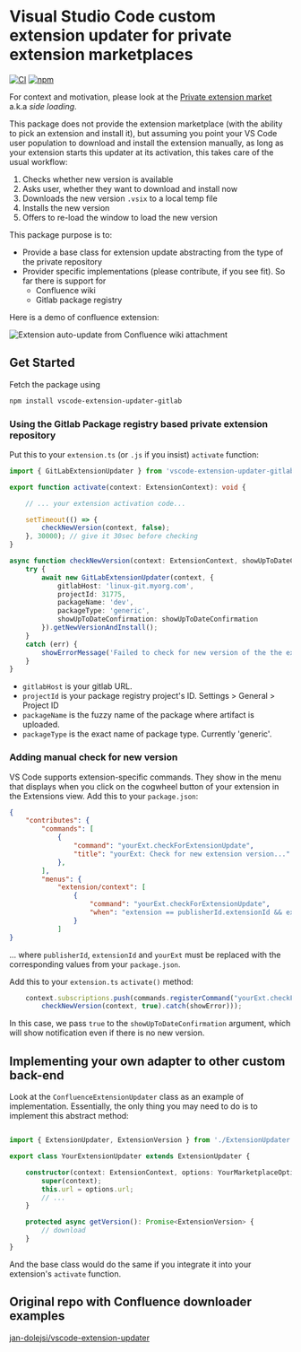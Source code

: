 # Visual Studio Code custom extension updater for private extension marketplaces

[![CI](https://github.com/anandbibek/vscode-extension-updater/actions/workflows/npm-publish.yml/badge.svg)](https://github.com/anandbibek/vscode-extension-updater/actions/workflows/npm-publish.yml)
[![npm](https://img.shields.io/npm/v/vscode-extension-updater-gitlab)](https://www.npmjs.com/package/vscode-extension-updater-gitlab)


For context and motivation, please look at the [Private extension market](https://github.com/microsoft/vscode/issues/21839)
a.k.a _side loading_.

This package does not provide the extension marketplace (with the ability to pick an extension and install it),
but assuming you point your VS Code user population to download and install the extension manually,
as long as your extension starts this updater at its activation, this takes care of the usual workflow:

1. Checks whether new version is available
2. Asks user, whether they want to download and install now
3. Downloads the new version `.vsix` to a local temp file
4. Installs the new version
5. Offers to re-load the window to load the new version

This package purpose is to:

* Provide a base class for extension update abstracting from the type of the private repository
* Provider specific implementations (please contribute, if you see fit). So far there is support for
  * Confluence wiki
  * Gitlab package registry

Here is a demo of confluence extension:

![Extension auto-update from Confluence wiki attachment](confluence_wiki_extension_updater.gif)

## Get Started

Fetch the package using

```bash
npm install vscode-extension-updater-gitlab
```

### Using the Gitlab Package registry based private extension repository

Put this to your `extension.ts` (or `.js` if you insist) `activate` function:

```typescript
import { GitLabExtensionUpdater } from 'vscode-extension-updater-gitlab';

export function activate(context: ExtensionContext): void {

    // ... your extension activation code...

    setTimeout(() => {
        checkNewVersion(context, false);
    }, 30000); // give it 30sec before checking
}

async function checkNewVersion(context: ExtensionContext, showUpToDateConfirmation: boolean): Promise<void> {
    try {
        await new GitLabExtensionUpdater(context, {
            gitlabHost: 'linux-git.myorg.com',
            projectId: 31775,
            packageName: 'dev',
            packageType: 'generic',
            showUpToDateConfirmation: showUpToDateConfirmation
        }).getNewVersionAndInstall();
    }
    catch (err) {
        showErrorMessage('Failed to check for new version of the the extension: ', err);
    }
}
```

 - `gitlabHost` is your gitlab URL.
 - `projectId` is your package registry project's ID. Settings > General > Project ID
 - `packageName` is the fuzzy name of the package where artifact is uploaded.
 - `packageType` is the exact name of package type. Currently 'generic'.


### Adding manual check for new version

VS Code supports extension-specific commands. They show in the menu that displays when you click on the cogwheel button of your extension in the Extensions view. Add this to your `package.json`:

```json
{
    "contributes": {
        "commands": [
            {
                "command": "yourExt.checkForExtensionUpdate",
                "title": "yourExt: Check for new extension version..."
            },
        ],
        "menus": {
            "extension/context": [
                {
                    "command": "yourExt.checkForExtensionUpdate",
                    "when": "extension == publisherId.extensionId && extensionStatus == installed"
                }
            ]
}
```

... where `publisherId`, `extensionId` and `yourExt` must be replaced with the corresponding values from your `package.json`.

Add this to your `extension.ts` `activate()` method:

```typescript
    context.subscriptions.push(commands.registerCommand("yourExt.checkForExtensionUpdate", () =>
        checkNewVersion(context, true).catch(showError)));
```

In this case, we pass `true` to the `showUpToDateConfirmation` argument, which will show notification even if there is no new version.

## Implementing your own adapter to other custom back-end

Look at the `ConfluenceExtensionUpdater` class as an example of implementation.
Essentially, the only thing you may need to do is to implement this abstract method:

```typescript

import { ExtensionUpdater, ExtensionVersion } from './ExtensionUpdater';

export class YourExtensionUpdater extends ExtensionUpdater {

    constructor(context: ExtensionContext, options: YourMarketplaceOptions) {
        super(context);
        this.url = options.url;
        // ...
    }

    protected async getVersion(): Promise<ExtensionVersion> {
        // download
    }
}
```

And the base class would do the same if you integrate it into your extension's `activate` function.


## Original repo with Confluence downloader examples
[jan-dolejsi/vscode-extension-updater](https://github.com/jan-dolejsi/vscode-extension-updater)